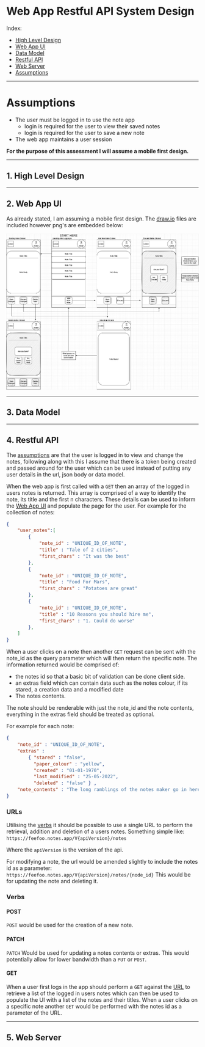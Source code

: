 # Web App Restful API System Design
Index:

* [High Level Design](#1-high-level-design)
* [Web App UI](#2-web-app-ui)
* [Data Model](#3-data-model)
* [Restful API](#4-restful-api)
* [Web Server](#5-web-server)
* [Assumptions](#assumptions)

---
# Assumptions
* The user must be logged in to use the note app
    * login is required for the user to view their saved notes
    * login is required for the user to save a new note
* The web app maintains a user session

**For the purpose of this assessment I will assume a mobile first design.**

---
## 1. High Level Design

---
## 2. Web App UI
As already stated, I am assuming a mobile first design. The [draw.io](https://app.diagrams.net/) files are included however png's are embedded below:

![App Wireframe](/app/src/main/java/feefo_assessment/ApiDesign/resources/images/wire_frame.png)

---
## 3. Data Model

---
## 4. Restful API
The [assumptions](#assumptions) are that the user is logged in to view and change the notes, following along with this I assume that there is a token being created and passed around for the user which can be used instead of putting any user details in the url, json body or data model.

When the web app is first called with a ```GET``` then an array of the logged in users notes is returned. This array is comprised of a way to identify the note, its title and the first n characters. These details can be used to inform the [Web App UI](#2-web-app-ui) and populate the page for the user. 
For example for the collection of notes:

```json
{
    "user_notes":[
        {
            "note_id" : "UNIQUE_ID_OF_NOTE",
            "title" : "Tale of 2 cities",
            "first_chars" : "It was the best"
        },
        {
            "note_id" : "UNIQUE_ID_OF_NOTE",
            "title" : "Food For Mars",
            "first_chars" : "Potatoes are great"
        },
        {
            "note_id" : "UNIQUE_ID_OF_NOTE",
            "title" : "10 Reasons you should hire me",
            "first_chars" : "1. Could do worse"
        },
    ]
}
```

When a user clicks on a note then another ```GET``` request can be sent with the note_id as the query parameter which will then return the specific note. The information returned would be comprised of:
* the notes id so that a basic bit of validation can be done client side.
* an extras field which can contain data such as the notes colour, if its stared, a creation data and a modified date
* The notes contents.

The note should be renderable with just the note_id and the note contents, everything in the extras field should be treated as optional.

For example for each note:

```json
{
    "note_id" : "UNIQUE_ID_OF_NOTE",
    "extras" :
        { "stared" : "false",
          "paper_colour" : "yellow",
          "created" : "01-01-1970",
          "last_modified" : "25-05-2022",
          "deleted" : "false" } ,
    "note_contents" : "The long ramblings of the notes maker go in here" 
}
```

### URLs
Utilising the [verbs](#verbs) it should be possible to use a single URL to perform the retrieval, addition and deletion of a users notes. Something simple like:
```https://feefoo.notes.app/V{apiVersion}/notes```

Where the ```apiVersion``` is the version of the api.

For modifying a note, the url would be amended slightly to include the notes id as a parameter:
```https://feefoo.notes.app/V{apiVersion}/notes/{node_id}```
This would be for updating the note and deleting it.

### Verbs
#### POST
```POST``` would be used for the creation of a new note.

#### PATCH
```PATCH``` Would be used for updating a notes contents or extras. This would potentially allow for lower bandwidth than a ```PUT``` or ```POST```.
#### GET
When a user first logs in the app should perform a ```GET``` against the [URL](#urls) to retrieve a list of the logged in users notes which can then be used to populate the UI with a list of the notes and their titles. When a user clicks on a specific note another ```GET``` would be performed with the notes id as a parameter of the URL.

---
## 5. Web Server